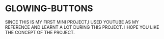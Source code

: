 # GLOWING-BUTTONS
SINCE THIS IS MY FIRST MINI PROJECT,I USED YOUTUBE AS MY REFERENCE AND LEARNT A LOT DURING THIS PROJECT.
I HOPE YOU LIKE THE CONCEPT OF THE PROJECT.
